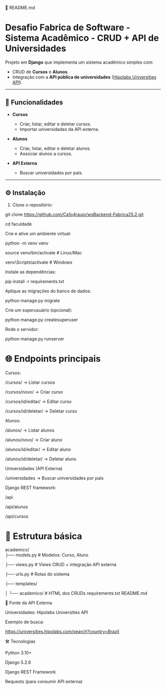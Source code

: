 📘 README.md
# Desafio Fabrica de Software -Sistema Acadêmico - CRUD + API de Universidades

Projeto em **Django** que implementa um sistema acadêmico simples com:

- CRUD de **Cursos** e **Alunos**.
- Integração com a **API pública de universidades** ([Hipolabs Universities API](https://universities.hipolabs.com/)).

---

## 🚀 Funcionalidades

- **Cursos**
  - Criar, listar, editar e deletar cursos.
  - Importar universidades da API externa.

- **Alunos**
  - Criar, listar, editar e deletar alunos.
  - Associar alunos a cursos.

- **API Externa**
  - Buscar universidades por país.

---

## ⚙️ Instalação

1. Clone o repositório:

git clone https://github.com/Ca1o4raujo/wsBackend-Fabrica25.2.git

cd faculdade


Crie e ative um ambiente virtual:

python -m venv venv

source venv/bin/activate   # Linux/Mac

venv\Scripts\activate      # Windows


Instale as dependências:

pip install -r requirements.txt


Aplique as migrações do banco de dados:

python manage.py migrate


Crie um superusuário (opcional):

python manage.py createsuperuser


Rode o servidor:

python manage.py runserver


# 🌐 Endpoints principais

Cursos:

/cursos/ → Listar cursos

/cursos/novo/ → Criar curso

/cursos/<id>id/editar/ → Editar curso

/cursos/<id>id/deletar/ → Deletar curso


Alunos:


/alunos/ → Listar alunos

/alunos/novo/ → Criar aluno

/alunos/<id>id/editar/ → Editar aluno

/alunos/<id>id/deletar/ → Deletar aluno

Universidades (API Externa)

/universidades → Buscar universidades por país


Django REST framework:


/api

/api/alunos

/api/cursos

# 📂 Estrutura básica

academico/  
├── models.py       # Modelos: Curso, Aluno

├── views.py        # Views CRUD + integração API externa

├── urls.py         # Rotas do sistema

├── templates/

│   └── academico/  # HTML dos CRUDs
requirements.txt
README.md

📖 Fonte da API Externa

Universidades: Hipolabs Universities API

Exemplo de busca:

https://universities.hipolabs.com/search?country=Brazil

🛠️ Tecnologias

Python 3.10+

Django 5.2.6

Django REST Framework

Requests (para consumir API externa)